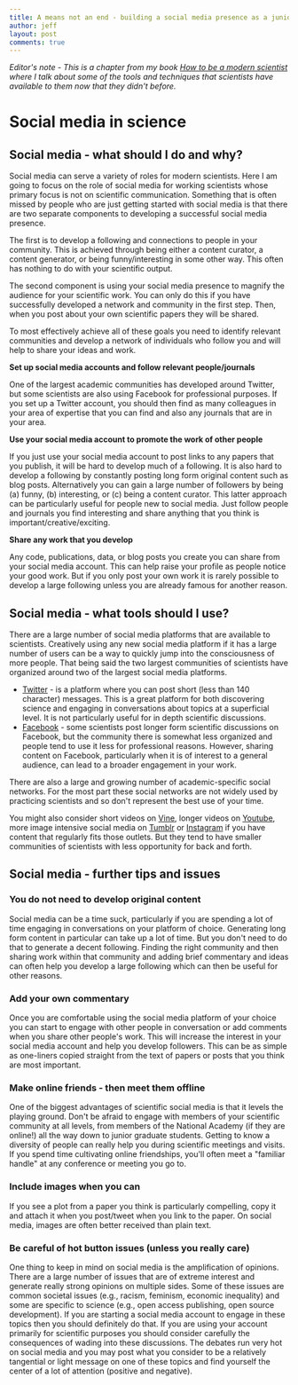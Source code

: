 ```yaml
---
title: A means not an end - building a social media presence as a junior scientist
author: jeff
layout: post
comments: true
---
```


_Editor's note - This is a chapter from my book [How to be a modern scientist](https://leanpub.com/modernscientist) where I talk about some of the tools and techniques that scientists have available to them now that they didn't before._

# Social media in science

## Social media - what should I do and why? 

Social media can serve a variety of roles for modern scientists. Here I am going to focus on the role of social
media for working scientists whose primary focus is not on scientific communication. Something that is often missed by people who are just getting started with social media is that there are two separate components to developing a successful social media presence. 

The first is to develop a following and connections
to people in your community. This is achieved through being either a content curator, a content generator, or 
being funny/interesting in some other way. This often has nothing to do with your scientific output. 

The second component is using your social media presence to magnify the audience for your scientific work. You can
only do this if you have successfully developed a network and community in the first step. Then, when you post about
your own scientific papers they will be shared. 

To most effectively achieve all of these goals you need to identify relevant communities and develop a network
of individuals who follow you and will help to share your ideas and work. 

__Set up social media accounts and follow relevant people/journals__

One of the largest academic communities has developed around Twitter, but some scientists are also using Facebook for professional purposes. If you set up a Twitter account, you should then find as many colleagues in your area of expertise that you can find and also any journals that are in your area. 

__Use your social media account to promote the work of other people__

If you just use your social media account to post links to any papers that you publish, it will be hard to develop much of a following. It is also hard to develop a following by constantly posting long form original content such as blog posts. Alternatively you can gain a large number of followers by being (a) funny, (b) interesting, or (c) being a content curator. This latter approach can be particularly useful for people new to social media. Just follow people and journals you find interesting and share anything that you think is important/creative/exciting. 

__Share any work that you develop__

Any code, publications, data, or blog posts you create you can share from your social media account. This can help raise your profile as people notice your good work. But if you only post your own work it is rarely possible to develop a large following unless you are already famous for another reason. 


## Social media - what tools should I use?

There are a large number of social media platforms that are available to scientists. Creatively using any new social media platform if it has a large number of users can be a way to quickly jump into the consciousness of more people. That being said the two largest communities of scientists have organized around two of the largest social media platforms. 

* [Twitter](https://twitter.com/) - is a platform where you can post short (less than 140 character) messages. This is a great platform for both discovering science and engaging in conversations about topics at a superficial level. It is not particularly useful for in depth scientific discussions. 
* [Facebook](https://www.facebook.com/) - some scientists post longer form scientific discussions on Facebook, but the community there is somewhat less organized and people tend to use it less for professional reasons. However, sharing content on Facebook, particularly when it is of interest to a general audience, can lead to a broader engagement in your work. 

There are also a large and growing number of academic-specific social networks. For the most part these social networks are not widely used by practicing scientists and so don't represent the best use of your time. 

You might also consider short videos on [Vine](https://vine.co/), longer videos on [Youtube](https://www.youtube.com/), more image intensive social media on [Tumblr](https://www.tumblr.com/) or [Instagram](https://www.instagram.com) if you have content that regularly fits those outlets. But they tend to have smaller communities of scientists with less opportunity for back and forth. 


## Social media - further tips and issues

### You do not need to develop original content

Social media can be a time suck, particularly if you are spending a lot of time engaging in conversations on your platform of choice. Generating long form content in particular can take up a lot of time. But you don't need to do that to generate a decent following. Finding the right community and then sharing work within that community and adding brief commentary and ideas can often help you develop a large following which can then be useful for other reasons. 

### Add your own commentary

Once you are comfortable using the social media platform of your choice you can start to engage with other people in conversation or add comments when you share other people's work. This will increase the interest in your social media account and help you develop followers. This can be as simple as one-liners copied straight from the text of papers or posts that you think are most important. 

### Make online friends - then meet them offline

One of the biggest advantages of scientific social media is that it levels the playing ground. Don't be afraid to engage with members of your scientific community at all levels, from members of the National Academy (if they are online!) all the way down to junior graduate students. Getting to know a diversity of people can really help you during scientific meetings and visits. If you spend time cultivating online friendships, you'll often meet a "familiar handle" at any conference or meeting you go to. 

### Include images when you can

If you see a plot from a paper you think is particularly compelling, copy it and attach it when you post/tweet when you link to the paper. On social media, images are often better received than plain text. 

### Be careful of hot button issues (unless you really care)

One thing to keep in mind on social media is the amplification of opinions. There are a large number of issues that are of extreme interest and generate really strong opinions on multiple sides. Some of these issues are common societal issues (e.g., racism, feminism, economic inequality) and some are specific to science (e.g., open access publishing, open source development). If you are starting a social media account to engage in these topics then you should definitely do that. If you are using your account primarily for scientific purposes you should consider carefully the consequences of wading into these discussions. The debates run very hot on social media and you may post what you consider to be a relatively tangential or light message on one of these topics and find yourself the center of a lot of attention (positive and negative).

